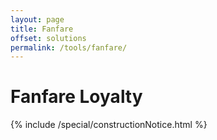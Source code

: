 ```yaml
---
layout: page
title: Fanfare
offset: solutions
permalink: /tools/fanfare/
---
```


# Fanfare Loyalty

<div class="Space">{% include /special/constructionNotice.html %}</div>